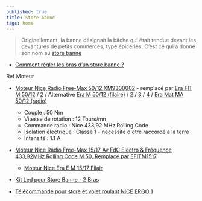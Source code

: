 ```yaml
---
published: true
title: Store banne
tags: home
---
```

> Originellement, la banne désignait la bâche qui était tendue devant les devantures de petits commerces, type épiceries. C’est ce qui a donné son nom au [store banne](https://www.bricoleurdudimanche.com/enquetes-et-dossiers/enquetes/store-banne-manuel-ou-electrique.html) 

- [Comment régler les bras d’un store banne ?](https://www.storespergolas.com/blog/comment-regler-les-bras-dun-store-banne/)

Ref Moteur
- [Moteur Nice Radio Free-Max 50/12 XM9300002](http://www.moteurdevolet.com/122246-moteur-nice-radio-free-max-50-12-av-fdc-electro-et-frequence-433-92mhz-rolling-code-m-50-sans-mds-remplace-par-efitm5012.html) - remplacé par [Era FIT M 50/12](https://www.piecevolet.com/qc/accueil/122240-moteur-nice-radio-era-fit-m-50-12-av-fdc-electro-et-frequence-433-92mhz-rolling-code-m-50-sans-mds.html) / [2](http://www.moteurdevolet.com/122240-moteur-nice-radio-era-fit-m-50-12-av-fdc-electro-et-frequence-433-92mhz-rolling-code-m-50-sans-mds.html?search_query=efitM50%2F12&results=2) / Alternative [Era M 50/12 (filaire)](http://www.moteurdevolet.com/121372-moteur-nice-filaire-era-m-50-12-av-fdc-manuels-m-50-sans-mds.html?search_query=Era+M+50%2F12&results=13) / [2](http://www.moteurdevolet.com/122538-moteur-nice-filaire-era-star-ma-50-12-av-fdc-electroniques-reglables-de-l-inverseur-m-50-sans-mds.html?search_query=Era+M+50%2F12&results=13) / [3](http://www.moteurdevolet.com/123677-moteur-nice-filaire-era-quick-m-50-12-avec-fdc-manuels-instantanes-serie-m-medium-o45mm-sans-mds.html?search_query=Era+M+50%2F12&results=13) / [4](http://www.moteurdevolet.com/121704-moteur-nice-filaire-one-max-50-12-av-fdc-manuels-m-50-sans-mds-remplace-par-em5012.html?search_query=Era+M+50%2F12&results=13)  / [Era Mat MA 50/12 (radio)](http://www.moteurdevolet.com/121361-moteur-nice-radio-era-mat-ma-50-12-av-fdc-electro-et-frequence-433-92mhz-rolling-code-m-50-sans-mds.html?search_query=Era+M+50%2F12&results=13)
	- Couple : 50 Nm 
    - Vitesse de rotation : 12 Tours/mn
    - Commande radio : Nice 433,92 MHz Rolling Code
    - Isolation électrique : Classe 1 - necessite d'etre raccordé a la terre
    - Intensité : 1.1 A
    

- [Moteur Nice Radio Free-Max 15/17 Av FdC Electro & Fréquence 433,92MHz Rolling Code M 50, Remplacé par EFITM1517](http://www.moteurdevolet.com/122243-moteur-nice-radio-free-max-15-17-av-fdc-electro-et-frequence-433-92mhz-rolling-code-m-50-sans-mds-remplace-par-efitm1517.html)
	- [Moteur Nice Era E M 15/17 Filair](https://www.centpourcent-volet-roulant.fr/moteur-nice/moteur-nice-era-e-m-1517-filaire-1962)

- [Kit Led pour Store Banne - 2 Bras](https://www.ledworld.fr/p/2145-kit-led-store-banne-1-bras-sur-mesure.html#/2019_store_couleur_temperature_de_l_eclairage-blanc_chaud_3000k/2019_store_gestion_de_l_eclairage-non/2019_store_couleur_lineaire-alu/2019_store_longueur_lineaire_a-2_lineaires_de_60_cm_a/2019_store_2_bras_longueur_lineaire_b-2_lineaires_de_60_cm_b)

- [Télécommande pour store et volet roulant NICE ERGO 1](https://www.telecommandeonline.com/telecommande-portail-nice-ergo-1.html)
